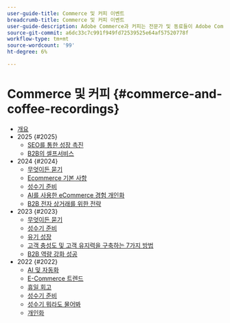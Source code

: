 ```yaml
---
user-guide-title: Commerce 및 커피 이벤트
breadcrumb-title: Commerce 및 커피 이벤트
user-guide-description: Adobe Commerce과 커피는 전문가 및 동료들이 Adobe Commerce 사용 방법에 대한 생각과 아이디어를 공유한 영상 라이브러리다.
source-git-commit: a6dc33c7c991f949fd72539525e64af57520778f
workflow-type: tm+mt
source-wordcount: '99'
ht-degree: 6%

---
```



# Commerce 및 커피 {#commerce-and-coffee-recordings}

+ [개요](overview.md)
+ 2025 {#2025}
   + [SEO를 통한 성장 촉진](2025/seo-growth.md)
   + [B2B의 셀프서비스](2025/self-service-b2b.md)
+ 2024 {#2024}
   + [무엇이든 묻기](2024/ask-me-anything.md)
   + [Ecommerce 기본 사항](2024/ecommerce-essentials.md)
   + [성수기 준비](2024/peak-season-prep.md)
   + [AI를 사용한 eCommerce 경험 개인화](2024/personalize-ecommerce.md)
   + [B2B 전자 상거래를 위한 전략](2024/commerce-and-coffee-strategies-for-b2b-ecommerce.md)
+ 2023 {#2023}
   + [무엇이든 묻기](2023/ask-me-anything.md)
   + [성수기 준비](2023/peak-season-prep.md)
   + [유기 성장](2023/organic-growth.md)
   + [고객 충성도 및 고객 유지력을 구축하는 7가지 방법](2023/loyalty-retention.md)
   + [B2B 역량 강화 성공](2023/b2b.md)
+ 2022 {#2022}
   + [AI 및 자동화](2022/ai-and-automation.md)
   + [E-Commerce 트렌드](2022/ecommerce-trends.md)
   + [휴일 회고](2022/holiday.md)
   + [성수기 준비](2022/peak-season-prep.md)
   + [성수기 뭐라도 물어봐](2022/peak-season-ask-anything.md)
   + [개인화](2022/personalization.md)

<!--+ Commerce Events {#commerce-events}
  + [Overview](commerce-events/overview.md)
  + 2022 {#2022}
    + [Top Tips and Tricks for Adobe Campaign Standard](customer-journeys/2022/tips-and-tricks.md)
    + [Develop and customize data models in Adobe [!DNL Campaign Classic]](customer-journeys/2022/data-models.md)

+ Data and insights {#commerce-release-updates}
  + [Overview](commerce-release-updates/overview.md)
  + 2022 {#2022}
    + [Innovations and trends](data-and-insights/2022/innovations.md)
    + [Sensei and Analysis Workspace](data-and-insights/2022/sensei.md)
    + [Personalize and automate with Adobe Target](data-and-insights/2022/personalize.md)
    + [Analytics and Target applications for Mobile and Apps](data-and-insights/2022/mobile-and-apps.md)
    + [Cross Device Analytics and Customer Journey Analytics](data-and-insights/2022/cross-device-analytics.md) -->
